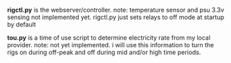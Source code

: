 <b>rigctl.py</b> is the webserver/controller.
    note: temperature sensor and psu 3.3v sensing not implemented yet. rigctl.py just sets relays to off mode at startup by default

<b>tou.py</b> is a time of use script to determine electricity rate from my local provider.
    note: not yet implemented. i will use this information to turn the rigs on during off-peak and off during mid and/or high time periods.
